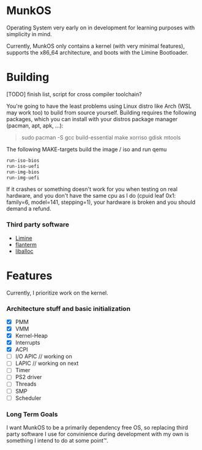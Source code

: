 # MunkOS

Operating System very early on in development for learning purposes with simplicity in mind.

Currently, MunkOS only contains a kernel (with very minimal features), supports the x86_64 architecture, and boots with the Limine Bootloader.

# Building

[TODO] finish list, script for cross compiler toolchain?

You're going to have the least problems using Linux distro like Arch (WSL may work too) to build from source yourself. Building requires the following packages, which you can install with your distros package manager (pacman, apt, apk, ...):

> sudo pacman -S gcc build-essential make xorriso gdisk mtools

The following MAKE-targets build the image / iso and run qemu

```sh
run-iso-bios
run-iso-uefi
run-img-bios
run-img-uefi
```

If it crashes or something doesn't work for you when testing on real hardware, and you don't have the same cpu as I do (cpuid leaf 0x1: family=6, model=141, stepping=1), your hardware is broken and you should demand a refund.

### Third party software

- [Limine](https://www.github.com/limine-bootloader/limine)
- [flanterm](https://github.com/mintsuki/flanterm)
- [liballoc](https://github.com/blanham/liballoc)

# Features

Currently, I prioritize work on the kernel.

### Architecture stuff and basic initialization

- [x] PMM
- [x] VMM
- [x] Kernel-Heap
- [x] Interrupts
- [x] ACPI
- [ ] I/O APIC // working on
- [ ] LAPIC // working on next
- [ ] Timer
- [ ] PS2 driver
- [ ] Threads
- [ ] SMP
- [ ] Scheduler

### Long Term Goals

I want MunkOS to be a primarily dependency free OS, so replacing third party software I use for convinience during development with my own is something I intend to do at some point™.